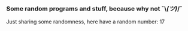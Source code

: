 ### Some random programs and stuff, because why not ¯\\_(ツ)_/¯

Just sharing some randomness, here have a random number:
17



